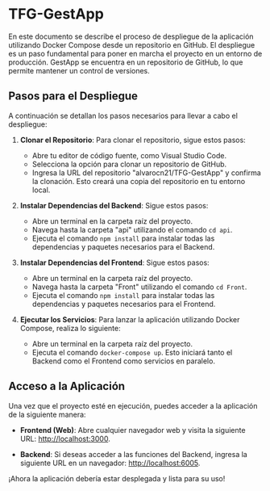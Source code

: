 # TFG-GestApp

En este documento se describe el proceso de despliegue de la aplicación utilizando Docker Compose desde un repositorio en GitHub. El despliegue es un paso fundamental para poner en marcha el proyecto en un entorno de producción. GestApp se encuentra en un repositorio de GitHub, lo que permite mantener un control de versiones.

## Pasos para el Despliegue

A continuación se detallan los pasos necesarios para llevar a cabo el despliegue:

1. **Clonar el Repositorio**: Para clonar el repositorio, sigue estos pasos:
   - Abre tu editor de código fuente, como Visual Studio Code.
   - Selecciona la opción para clonar un repositorio de GitHub.
   - Ingresa la URL del repositorio "alvarocn21/TFG-GestApp" y confirma la clonación. Esto creará una copia del repositorio en tu entorno local.

2. **Instalar Dependencias del Backend**: Sigue estos pasos:
   - Abre un terminal en la carpeta raíz del proyecto.
   - Navega hasta la carpeta "api" utilizando el comando `cd api`.
   - Ejecuta el comando `npm install` para instalar todas las dependencias y paquetes necesarios para el Backend.

3. **Instalar Dependencias del Frontend**: Sigue estos pasos:
   - Abre un terminal en la carpeta raíz del proyecto.
   - Navega hasta la carpeta "Front" utilizando el comando `cd Front`.
   - Ejecuta el comando `npm install` para instalar todas las dependencias y paquetes necesarios para el Frontend.

4. **Ejecutar los Servicios**: Para lanzar la aplicación utilizando Docker Compose, realiza lo siguiente:
   - Abre un terminal en la carpeta raíz del proyecto.
   - Ejecuta el comando `docker-compose up`. Esto iniciará tanto el Backend como el Frontend como servicios en paralelo.

## Acceso a la Aplicación

Una vez que el proyecto esté en ejecución, puedes acceder a la aplicación de la siguiente manera:

- **Frontend (Web)**: Abre cualquier navegador web y visita la siguiente URL: [http://localhost:3000](http://localhost:3000).

- **Backend**: Si deseas acceder a las funciones del Backend, ingresa la siguiente URL en un navegador: [http://localhost:6005](http://localhost:6005).

¡Ahora la aplicación debería estar desplegada y lista para su uso!

